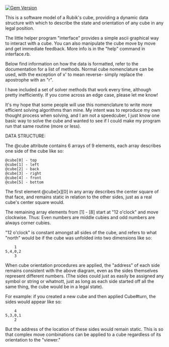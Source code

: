 [![Gem Version](https://badge.fury.io/rb/rubyks.png)](http://badge.fury.io/rb/rubyks)

This is a software model of a Rubik's cube, providing a dynamic data structure with which to describe the state and orientation of any cube in any legal position. 

The little helper program "interface" provides a simple ascii graphical way to interact with a cube. You can also manipulate the cube move by move and get immediate feedback.
More info is in the "help" command in interface.rb.

Below find information on how the data is formatted, refer to the documentation for a list of methods. Normal cube nomenclature can be used, with the exception of x' to mean reverse- simply replace the apostrophe with an "r".

I have included a set of solver methods that work every time, although pretty inefficiently. If you come across an edge case, please let me know!

It's my hope that some people will use this nomenclature to write more efficient solving algorithms than mine. My intent was to reproduce my own thought process when solving, and I am not a speedcuber, I just know one basic way to solve the cube and wanted to see if I could make my program run that same routine (more or less).  


DATA STRUCTURE:

The @cube attribute contains 6 arrays of 9 elements, each array describes one side of the cube like so:

    @cube[0] - top
    @cube[1] - left
    @cube[2] - back
    @cube[3] - right
    @cube[4] - front
    @cube[5] - bottom

The first element @cube[x][0] in any array describes the center square of that face, and remains static in relation to the other sides, just as a real cube's center square would. 

The remaining array elements from [1] - [8] start at "12 o'clock" and move clockwise. Thus: Even numbers are middle cubies and odd numbers are always corner cubies.

"12 o'clock" is constant amongst all sides of the cube, and refers to what "north" would be if the cube was unfolded into two dimensions like so:

        1
    5,4,0,2
        3

When cube orientation procedures are applied, the "address" of each side remains consistent with the above diagram, even as the sides themselves represent different numbers. (The sides could just as easily be assigned any symbol or string or whatnott, just as long as each side started off all the same thing, the cube would be in a legal state).

For example: if you created a new cube and then applied Cube#turn, the sides would appear like so:

        4
    5,3,0,1
        2

But the address of the location of these sides would remain static. This is so that complex move combinations can be applied to a cube regardless of its orientation to the "viewer."
